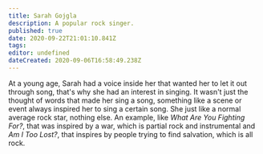 ```yaml
---
title: Sarah Gojgla
description: A popular rock singer.
published: true
date: 2020-09-22T21:01:10.841Z
tags: 
editor: undefined
dateCreated: 2020-09-06T16:58:49.238Z
---
```


At a young age, Sarah had a voice inside her that wanted her to let it out through song, that's why she had an interest in singing. It wasn't just the thought of words that made her sing a song, something like a scene or event always inspired her to sing a certain song. She just like a normal average rock star, nothing else. An example, like *What Are You Fighting For?*, that was inspired by a war, which is partial rock and instrumental and *Am I Too Lost?*, that inspires by people trying to find salvation, which is all rock.